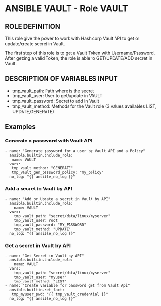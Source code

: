 # ANSIBLE VAULT - Role VAULT

## ROLE DEFINITION
This role give the power to work with Hashicorp Vault API to get or update/create secret in Vault.

The first step of this role is to get a Vault Token with Username/Password. After getting a valid Token, the role is able to GET/UPDATE/ADD secret in Vault.

## DESCRIPTION OF VARIABLES INPUT
- tmp_vault_path: Path where is the secret
- tmp_vault_user: User to get/update in VAULT
- tmp_vault_password: Secret to add in Vault
- tmp_vault_method: Methods for the Vault role (3 values availables LIST, UPDATE,GENERATE)


## Examples

### Generate a password with Vault API
```
- name: "Generate password for a user by Vault API and a Policy"
  ansible.builtin.include_role:
   name: VAULT
  vars:
   tmp_vault_method: "GENERATE"
   tmp_vault_gen_password_policy: "my_policy"
  no_log: "{{ ansible_no_log }}"
```

### Add a secret in Vault by API
```
- name: "Add or Update a secret in Vault by API"
  ansible.builtin.include_role:
    name: VAULT
  vars:
    tmp_vault_path: "secret/data/linux/myserver"
    tmp_vault_user: root
    tmp_vault_password: "MY_PASSWORD"
    tmp_vault_method: "UPDATE"
  no_log: "{{ ansible_no_log }}"
```
### Get a secret in Vault by API
```
- name: "Get Secret in Vault by API"
  ansible.builtin.include_role:
    name: VAULT
  vars:
    tmp_vault_path: "secret/data/linux/myserver"
    tmp_vault_user: "myuser"
    tmp_vault_method: "LIST"
- name: "Create variable for password get from Vault Api"
  ansible.builtin.set_fact: 
   tmp_myuser_pwd: "{{ tmp_vault_credential }}"
  no_log: "{{ ansible_no_log }}"
```